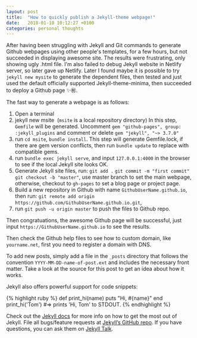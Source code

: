 ```yaml
---
layout: post
title:  "How to quickly publish a Jekyll-theme webpage!"
date:   2018-01-10 10:12:27 +0100
categories: personal thoughts
---
```


After having been struggling with Jekyll and Git commands to generate Github webpages using other people's templates, for a few hours, but not succeeded in displaying awesome site. The results were frustrating, only showing ugly .html file. I'm also failed to debug Jekyll website in Netlify server, so later gave up Netlify. Later I found maybe it is possible to try `jekyll new mysite` to generate the dependent files, then tested and just used the default officially supported Jekyll-theme-minima, then succeeded to deploy a Github page :sparkles::congratulations:.

The fast way to generate a webpage is as follows:

1. Open a terminal
1. jekyll new msite  (`msite` is a local repository directory)
In this step, `Gemfile` will be generated. Uncomment `gem "github-pages", group: :jekyll_plugins` and comment or delete `gem "jekyll", "~> 3.7.0"`
1. run `cd msite`, `bundle install`. This step will generate Gemfile.lock, if there are gem version conflicts, then run `bundle update` to replace with compatible gems.
1. run `bundle exec jekyll serve`, and input `127.0.0.1:4000` in the browser to see if the local Jekyll site looks OK.
1. Generate Jekyll site files, run:
`git add .`
`git commit -m "first commit"`
`git checkout -b "master"`, use master branch to set the main webpage, otherwise, checkout to `gh-pages` to set a blog page or project page. 
1. Build a new repository in Github with name `GithubUserName.github.io`, then run:
`git remote add origin https://github.com/GithubUserName.github.io.git`, 
1. run `git push -u origin master` to push the files to Github repo.

Then congratuations, the awesome Github page will be successful, just input `https://GithubUserName.github.io` to see the results.

Then check the Github help files to see how to custom domain, like `yourname.net`, first you need to register a domain with DNS.

To add new posts, simply add a file in the `_posts` directory that follows the convention `YYYY-MM-DD-name-of-post.ext` and includes the necessary front matter. Take a look at the source for this post to get an idea about how it works.

Jekyll also offers powerful support for code snippets:

{% highlight ruby %}
def print_hi(name)
  puts "Hi, #{name}"
end
print_hi('Tom')
#=> prints 'Hi, Tom' to STDOUT.
{% endhighlight %}

Check out the [Jekyll docs][jekyll-docs] for more info on how to get the most out of Jekyll. File all bugs/feature requests at [Jekyll’s GitHub repo][jekyll-gh]. If you have questions, you can ask them on [Jekyll Talk][jekyll-talk].

[jekyll-docs]: https://jekyllrb.com/docs/home
[jekyll-gh]:   https://github.com/jekyll/jekyll
[jekyll-talk]: https://talk.jekyllrb.com/
